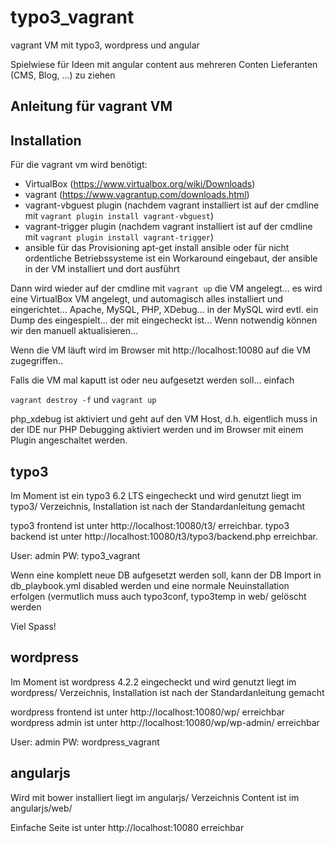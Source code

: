 typo3_vagrant
=============

vagrant VM mit typo3, wordpress und angular
 
Spielwiese für Ideen mit angular content aus mehreren Conten Lieferanten (CMS, Blog, ...) zu ziehen

Anleitung für vagrant VM
------------------------

## Installation

Für die vagrant vm wird benötigt:

- VirtualBox (https://www.virtualbox.org/wiki/Downloads)
- vagrant (https://www.vagrantup.com/downloads.html)
- vagrant-vbguest plugin
  (nachdem vagrant installiert ist auf der cmdline mit `vagrant plugin install vagrant-vbguest`)
- vagrant-trigger plugin
  (nachdem vagrant installiert ist auf der cmdline mit `vagrant plugin install vagrant-trigger`)
- ansible für das Provisioning
  apt-get install ansible oder für nicht ordentliche Betriebssysteme ist ein Workaround eingebaut, der ansible in der VM installiert und dort ausführt
  
Dann wird wieder auf der cmdline mit `vagrant up` die VM angelegt... es wird eine VirtualBox VM angelegt, und automagisch alles installiert 
und eingerichtet... Apache, MySQL, PHP, XDebug... in der MySQL wird evtl. ein Dump des eingespielt... der mit eingecheckt ist... 
Wenn notwendig können wir den manuell aktualisieren...

Wenn die VM läuft wird im Browser mit http://localhost:10080 auf die VM zugegriffen..

Falls die VM mal kaputt ist oder neu aufgesetzt werden soll... einfach

`vagrant destroy -f`
und
`vagrant up`


php_xdebug ist aktiviert und geht auf den VM Host, d.h. eigentlich muss in der IDE nur PHP Debugging aktiviert werden und im Browser mit einem Plugin angeschaltet werden.

typo3
-----

Im Moment ist ein typo3 6.2 LTS eingecheckt und wird genutzt
liegt im typo3/ Verzeichnis, Installation ist nach der Standardanleitung gemacht

typo3 frontend ist unter http://localhost:10080/t3/ erreichbar.
typo3 backend ist unter http://localhost:10080/t3/typo3/backend.php erreichbar.

User: admin
PW: typo3_vagrant

Wenn eine komplett neue DB aufgesetzt werden soll, kann der DB Import in db_playbook.yml disabled werden und eine normale Neuinstallation erfolgen (vermutlich muss auch typo3conf, typo3temp in web/ gelöscht werden

Viel Spass!


wordpress
---------

Im Moment ist wordpress 4.2.2 eingecheckt und wird genutzt
liegt im wordpress/ Verzeichnis, Installation ist nach der Standardanleitung gemacht

wordpress frontend ist unter http://localhost:10080/wp/ erreichbar
wordpress admin ist unter http://localhost:10080/wp/wp-admin/ erreichbar

User: admin
PW: wordpress_vagrant


angularjs
---------

Wird mit bower installiert 
liegt im angularjs/ Verzeichnis
Content ist im angularjs/web/

Einfache Seite ist unter http://localhost:10080 erreichbar
